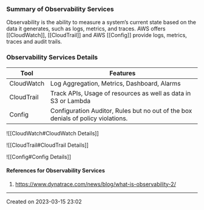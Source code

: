 ### Summary of Observability Services
Observability is the ability to measure a system’s current state based on the data it generates, such as logs, metrics, and traces.
AWS offers [[CloudWatch]], [[CloudTrail]] and AWS [[Config]] provide logs, metrics, traces and audit trails.
### Observability Services Details

| Tool       | Features                                                                         |
| ---------- | -------------------------------------------------------------------------------- |
| CloudWatch | Log Aggregation, Metrics, Dashboard, Alarms                                      |
| CloudTrail | Track APIs, Usage of resources as well as data in S3 or Lambda                   |
| Config     | Configuration Auditor, Rules but no out of the box denials of policy violations. |

![[CloudWatch#CloudWatch Details]]

![[CloudTrail#CloudTrail Details]]

![[Config#Config Details]]

#### References for Observability Services
1. https://www.dynatrace.com/news/blog/what-is-observability-2/

---
Created on 2023-03-15 23:02
